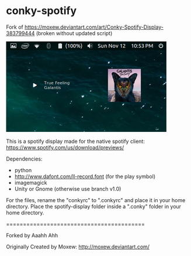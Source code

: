 # conky-spotify
Fork of https://moxew.deviantart.com/art/Conky-Spotify-Display-383799444 (broken without updated script)

![Screenshot](/screenshot.png?raw=true "Screenshot")

This is a spotify display made for the native spotify client:
https://www.spotify.com/us/download/previews/

Dependencies:
* python 
* http://www.dafont.com/ll-record.font (for the play symbol)
* imagemagick
* Unity or Gnome (otherwise use branch v1.0)

For the files, rename the "conkyrc" to ".conkyrc" and place it in your home directory.
Place the spotify-display folder inside a ".conky" folder in your home directory.

=========================================

Forked by Aaahh Ahh

Originally Created by Moxew:
http://moxew.deviantart.com/
